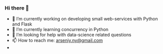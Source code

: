### Hi there 👋

- 🔭 I’m currently working on developing small web-services with Python and Flask
- 🌱 I’m currently learning concurrency in Python
- 🤔 I’m looking for help with data-science related questions
- 📫 How to reach me: arseniy.ny@gmail.com
- 

<!--
**arseniyturin/arseniyturin** is a ✨ _special_ ✨ repository because its `README.md` (this file) appears on your GitHub profile.

Here are some ideas to get you started:

- 🔭 I’m currently working on ...
- 🌱 I’m currently learning ...
- 👯 I’m looking to collaborate on ...
- 🤔 I’m looking for help with ...
- 💬 Ask me about ...
- 📫 How to reach me: ...
- 😄 Pronouns: ...
- ⚡ Fun fact: ...
-->
